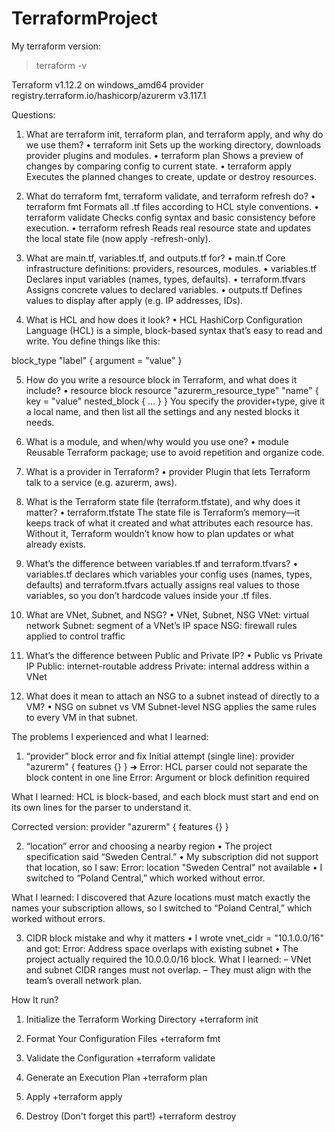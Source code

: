 # TerraformProject

My terraform version:
> terraform -v

 Terraform v1.12.2 on windows_amd64
 provider registry.terraform.io/hashicorp/azurerm v3.117.1

Questions:
1. What are terraform init, terraform plan, and terraform apply, and why do we use them?
•  terraform init
	Sets up the working directory, downloads provider plugins and modules.
•  terraform plan
	Shows a preview of changes by comparing config to current state.
•  terraform apply
	Executes the planned changes to create, update or destroy resources.

2. What do terraform fmt, terraform validate, and terraform refresh do?
•  terraform fmt
	Formats all .tf files according to HCL style conventions.
•  terraform validate
	Checks config syntax and basic consistency before execution.
•  terraform refresh
	Reads real resource state and updates the local state file (now apply -refresh-only).

3. What are main.tf, variables.tf, and outputs.tf for?
•  main.tf
	Core infrastructure definitions: providers, resources, modules.
•  variables.tf
	Declares input variables (names, types, defaults).
•  terraform.tfvars
	Assigns concrete values to declared variables.
•  outputs.tf
	Defines values to display after apply (e.g. IP addresses, IDs).

4. What is HCL and how does it look?
•  HCL
     HashiCorp Configuration Language (HCL) is a simple, block-based syntax that’s easy to read and write. You define things like this: 

 block_type "label" {
  argument = "value"
}   


5. How do you write a resource block in Terraform, and what does it include?
•  resource block
   resource "azurerm_resource_type" "name" {
     key = "value"
     nested_block { … }
}
   You specify the provider+type, give it a local name, and then list
   all the settings and any nested blocks it needs.

6. What is a module, and when/why would you use one?
•  module
	Reusable Terraform package; use to avoid repetition and organize code.

7. What is a provider in Terraform?
•  provider
	Plugin that lets Terraform talk to a service (e.g. azurerm, aws).

8. What is the Terraform state file (terraform.tfstate), and why does it matter?
•  terraform.tfstate
	The state file is Terraform’s memory—it keeps track of what it created and what attributes each resource has. Without it, Terraform wouldn’t know how to plan updates or what already exists.

9. What’s the difference between variables.tf and terraform.tfvars?
•  variables.tf declares which variables your config uses (names, types, defaults) and terraform.tfvars actually assigns real values to those variables, so you don’t hardcode values inside your .tf files.

10. What are VNet, Subnet, and NSG?
•  VNet, Subnet, NSG
	VNet: virtual network
	Subnet: segment of a VNet’s IP space
	NSG: firewall rules applied to control traffic

11. What’s the difference between Public and Private IP?
•  Public vs Private IP
	Public: internet-routable address
	Private: internal address within a VNet

12. What does it mean to attach an NSG to a subnet instead of directly to a VM?
•  NSG on subnet vs VM
	Subnet-level NSG applies the same rules to every VM in that subnet.

The problems I experienced and what I learned:

1. “provider” block error and fix
Initial attempt (single line):
provider "azurerm" { features {} }
➜ Error: HCL parser could not separate the block content in one line
Error: Argument or block definition required

What I learned:
HCL is block-based, and each block must start and end on its own lines for the parser to understand it.

Corrected version:
provider "azurerm" {
features {}
}

2. “location” error and choosing a nearby region
• The project specification said “Sweden Central.”
• My subscription did not support that location, so I saw:
Error: location "Sweden Central" not available
• I switched to “Poland Central,” which worked without error.

What I learned:
I discovered that Azure locations must match exactly the names your subscription allows, so I switched to “Poland Central,” which worked without errors.

3. CIDR block mistake and why it matters
• I wrote vnet_cidr = "10.1.0.0/16" and got:
Error: Address space overlaps with existing subnet
• The project actually required the 10.0.0.0/16 block.
What I learned:
– VNet and subnet CIDR ranges must not overlap.
– They must align with the team’s overall network plan.

How It run?
1. Initialize the Terraform Working Directory
 +terraform init

2. Format Your Configuration Files
 +terraform fmt

3. Validate the Configuration
 +terraform validate

4. Generate an Execution Plan
 +terraform plan 

5. Apply 
 +terraform apply

6. Destroy (Don't forget this part!)
 +terraform destroy